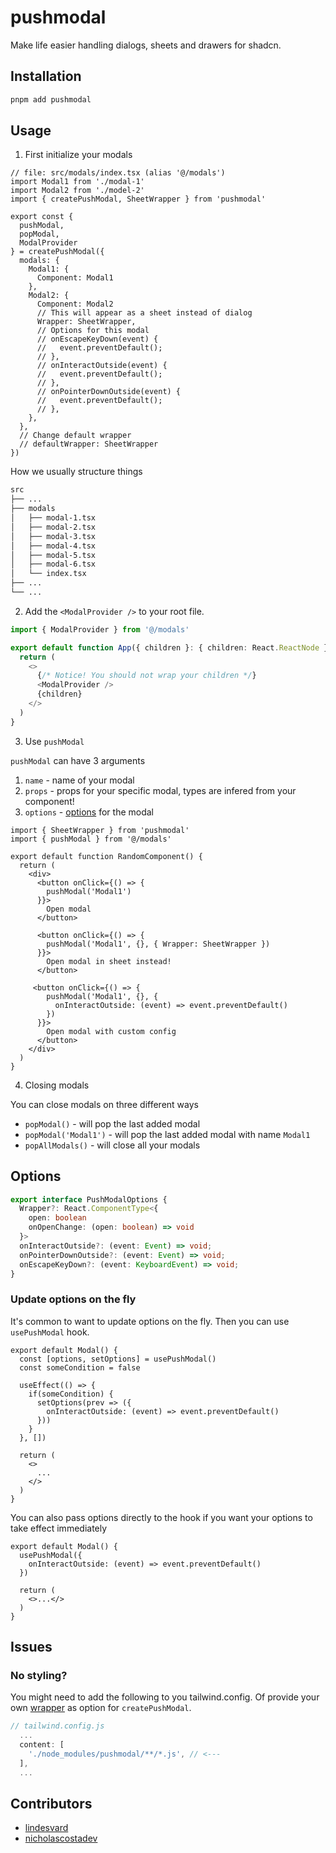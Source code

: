 # pushmodal

Make life easier handling dialogs, sheets and drawers for shadcn.

## Installation 

```bash
pnpm add pushmodal
```

## Usage

1. First initialize your modals

```tsx
// file: src/modals/index.tsx (alias '@/modals')
import Modal1 from './modal-1'
import Modal2 from './model-2'
import { createPushModal, SheetWrapper } from 'pushmodal'

export const {
  pushModal,
  popModal,
  ModalProvider
} = createPushModal({
  modals: {
    Modal1: {
      Component: Modal1
    },
    Modal2: {
      Component: Modal2
      // This will appear as a sheet instead of dialog
      Wrapper: SheetWrapper,
      // Options for this modal
      // onEscapeKeyDown(event) {
      //   event.preventDefault();
      // },
      // onInteractOutside(event) {
      //   event.preventDefault();
      // },
      // onPointerDownOutside(event) {
      //   event.preventDefault();
      // },
    },
  },
  // Change default wrapper
  // defaultWrapper: SheetWrapper
})
```

How we usually structure things

```md
src
├── ...
├── modals
│   ├── modal-1.tsx
│   ├── modal-2.tsx
│   ├── modal-3.tsx
│   ├── modal-4.tsx
│   ├── modal-5.tsx
│   ├── modal-6.tsx
│   └── index.tsx
├── ...
└── ...

```

2. Add the `<ModalProvider />` to your root file.

```ts
import { ModalProvider } from '@/modals' 

export default function App({ children }: { children: React.ReactNode }) {
  return (
    <>
      {/* Notice! You should not wrap your children */}
      <ModalProvider />
      {children}
    </>
  )
}
```

3. Use `pushModal`

`pushModal` can have 3 arguments

1. `name` - name of your modal
2. `props` - props for your specific modal, types are infered from your component!
3. `options` - [options](#options) for the modal

```tsx
import { SheetWrapper } from 'pushmodal'
import { pushModal } from '@/modals' 

export default function RandomComponent() {
  return (
    <div>
      <button onClick={() => {
        pushModal('Modal1')
      }}>
        Open modal
      </button>
      
      <button onClick={() => {
        pushModal('Modal1', {}, { Wrapper: SheetWrapper })
      }}>
        Open modal in sheet instead!
      </button>
     
     <button onClick={() => {
        pushModal('Modal1', {}, { 
          onInteractOutside: (event) => event.preventDefault()
        })
      }}>
        Open modal with custom config
      </button>
    </div>
  )
}
```

4. Closing modals

You can close modals on three different ways

- `popModal()` - will pop the last added modal
- `popModal('Modal1')` - will pop the last added modal with name `Modal1`
- `popAllModals()` - will close all your modals

## Options

```ts
export interface PushModalOptions {
  Wrapper?: React.ComponentType<{
    open: boolean
    onOpenChange: (open: boolean) => void
  }>
  onInteractOutside?: (event: Event) => void;
  onPointerDownOutside?: (event: Event) => void;
  onEscapeKeyDown?: (event: KeyboardEvent) => void;
}
```

### Update options on the fly

It's common to want to update options on the fly. Then you can use `usePushModal` hook. 

```tsx
export default Modal() {
  const [options, setOptions] = usePushModal()
  const someCondition = false

  useEffect(() => {
    if(someCondition) {
      setOptions(prev => ({
        onInteractOutside: (event) => event.preventDefault()
      }))
    }
  }, [])

  return (
    <>
      ...
    </>
  )
}
```

You can also pass options directly to the hook if you want your options to take effect immediately

```tsx
export default Modal() {
  usePushModal({
    onInteractOutside: (event) => event.preventDefault()
  })

  return (
    <>...</>
  )
}
```

## Issues

### No styling?

You might need to add the following to you tailwind.config. Of provide your own [wrapper](src/components/wrappers.tsx) as option for `createPushModal`.

```js
// tailwind.config.js
  ...
  content: [
    './node_modules/pushmodal/**/*.js', // <---
  ],
  ...
```

## Contributors

- [lindesvard](https://github.com/lindesvard)
- [nicholascostadev](https://github.com/nicholascostadev)
